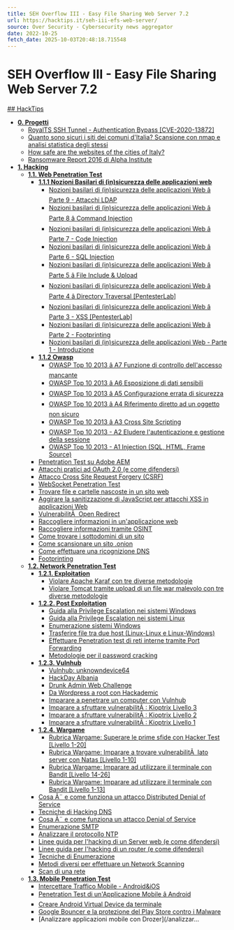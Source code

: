 ```yaml
---
title: SEH Overflow III - Easy File Sharing Web Server 7.2
url: https://hacktips.it/seh-iii-efs-web-server/
source: Over Security - Cybersecurity news aggregator
date: 2022-10-25
fetch_date: 2025-10-03T20:48:18.715548
---
```


# SEH Overflow III - Easy File Sharing Web Server 7.2

[## HackTips](/)

* [**0. Progetti**](/progetti/)
  + [RoyalTS SSH Tunnel - Authentication Bypass [CVE-2020-13872]](/royalts-ssh-tunnel-authentication-bypass/)
  + [Quanto sono sicuri i siti dei comuni d'Italia? Scansione con nmap e analisi statistica degli stessi](/quanto-sono-sicuri-siti-comuni-italia/)
  + [How safe are the websites of the cities of Italy?](/how-safe-are-sites-cities-italy/)
  + [Ransomware Report 2016 di Alpha Institute](/ransomware-report-2016-alpha-institute/)
* [**1. Hacking**](/hacking/)
  + [**1.1. Web Penetration Test**](/web/)
    - [**1.1.1 Nozioni Basilari di (in)sicurezza delle applicazioni web**](/web/nozioni-basilari-insicurezza-applicazioni-web/)
      * [Nozioni basilari di (in)sicurezza delle applicazioni Web â Parte 9 - Attacchi LDAP](/nozioni-basilari-insicurezza-applicazioni-web-parte-9-attacchi-ldap/)
      * [Nozioni basilari di (in)sicurezza delle applicazioni Web â Parte 8 â Command Injection](/nozioni-basilari-insicurezza-applicazioni-web-parte-8-command-injection/)
      * [Nozioni basilari di (in)sicurezza delle applicazioni Web â Parte 7 - Code Injection](/nozioni-basilari-insicurezza-applicazioni-web-parte-7-code-injection/)
      * [Nozioni basilari di (in)sicurezza delle applicazioni Web â Parte 6 - SQL Injection](/nozioni-basilari-insicurezza-applicazioni-web-parte-6-sql-injection/)
      * [Nozioni basilari di (in)sicurezza delle applicazioni Web â Parte 5 â File Include & Upload](/nozioni-basilari-insicurezza-applicazioni-web-parte-5-file-include-upload/)
      * [Nozioni basilari di (in)sicurezza delle applicazioni Web â Parte 4 â Directory Traversal [PentesterLab]](/nozioni-basilari-insicurezza-applicazioni-web-parte-4-directory-traversal/)
      * [Nozioni basilari di (in)sicurezza delle applicazioni Web â Parte 3 - XSS [PentesterLab]](/nozioni-basilari-insicurezza-applicazioni-web-parte-3-xss/)
      * [Nozioni basilari di (in)sicurezza delle applicazioni Web â Parte 2 - Footprinting](/nozioni-basilari-insicurezza-applicazioni-web-parte-2/)
      * [Nozioni basilari di (in)sicurezza delle applicazioni Web - Parte 1 - Introduzione](/nozioni-basilari-insicurezza-applicazioni-web-parte-1/)
    - [**1.1.2 Owasp**](/web/owasp/)
      * [OWASP Top 10 2013 â A7 Funzione di controllo dell'accesso mancante](/owasp-top-10-a7-funzione-controllo-accesso-mancante/)
      * [OWASP Top 10 2013 â A6 Esposizione di dati sensibili](/owasp-top-10-a6-esposizione-dati-sensibili/)
      * [OWASP Top 10 2013 â A5 Configurazione errata di sicurezza](/owasp-top-10-a5-configurazione-errata-di-sicurezza/)
      * [OWASP Top 10 2013 â A4 Riferimento diretto ad un oggetto non sicuro](/owasp-top-10-a4-riferimento-diretto-ad-un-oggetto-non-sicuro/)
      * [OWASP Top 10 2013 â A3 Cross Site Scripting](/owasp-top-10-a3-cross-site-scripting/)
      * [OWASP Top 10 2013 - A2 Eludere l'autenticazione e gestione della sessione](/owasp-top-10-a2-gestione-della-sessione/)
      * [OWASP Top 10 2013 - A1 Injection (SQL, HTML, Frame Source)](/owasp-top-10-a1-injection-sql-html-frame-source/)
    - [Penetration Test su Adobe AEM](/penetration-test-adobe-aem/)
    - [Attacchi pratici ad OAuth 2.0 (e come difendersi)](/attacchi-pratici-a-oauth-2-0-e-come-difendersi/)
    - [Attacco Cross Site Request Forgery (CSRF)](/attacco-cross-site-request-forgery-csrf/)
    - [WebSocket Penetration Test](/websocket-penetration-test/)
    - [Trovare file e cartelle nascoste in un sito web](/trovare-file-cartelle-nascoste-in-sito/)
    - [Aggirare la sanitizzazione di JavaScript per attacchi XSS in applicazioni Web](/aggirare-sanitizzazione-di-javascript-per-xss-in-applicazioni-web/)
    - [VulnerabilitÃ  Open Redirect](/vulnerabilita-open-redirect/)
    - [Raccogliere informazioni in un'applicazione web](/raccogliere-informazioni-in-applicazione-web/)
    - [Raccogliere informazioni tramite OSINT](/raccogliere-informazioni-osint/)
    - [Come trovare i sottodomini di un sito](/trovare-sottodomini-un-sito/)
    - [Come scansionare un sito .onion](/scansionare-un-sito-onion/)
    - [Come effettuare una ricognizione DNS](/effettuare-ricognizione-dns/)
    - [Footprinting](/footprinting/)
  + [**1.2. Network Penetration Test**](/network/)
    - [**1.2.1. Exploitation**](/network/exploitation/)
      * [Violare Apache Karaf con tre diverse metodologie](/violare-apache-karaf-con-tre-diverse-metodologie/)
      * [Violare Tomcat tramite upload di un file war malevolo con tre diverse metodologie](/violare-tomcat-tramite-upload-file-war-malevolo/)
    - [**1.2.2. Post Exploitation**](/network/post-exploitation/)
      * [Guida alla Privilege Escalation nei sistemi Windows](/guida-privilege-escalation-sistemi-windows/)
      * [Guida alla Privilege Escalation nei sistemi Linux](/guida-privilege-escalation-sistemi-linux/)
      * [Enumerazione sistemi Windows](/enumerazione-sistemi-windows/)
      * [Trasferire file tra due host (Linux-Linux e Linux-Windows)](/trasferire-file-tra-due-host-linux-linux-e-linux-windows/)
      * [Effettuare Penetration test di reti interne tramite Port Forwarding](/effettuare-penetration-test-reti-interne-tramite-port-forwarding/)
      * [Metodologie per il password cracking](/metodologie-password-cracking/)
    - [**1.2.3. Vulnhub**](/network/vulnhub/)
      * [Vulnhub: unknowndevice64](/vulnhub-unknowndevice64/)
      * [HackDay Albania](/hackday-albania-walkthrough/)
      * [Drunk Admin Web Challenge](/drunk-admin-web-challenge/)
      * [Da Wordpress a root con Hackademic](/wordpress-root-hackademic/)
      * [Imparare a penetrare un computer con Vulnhub](/imparare-penetrare-computer-con-vulnhub/)
      * [Imparare a sfruttare vulnerabilitÃ : Kioptrix Livello 3](/imparare-a-sfruttare-vulnerabilita-kioptrix-livello-3/)
      * [Imparare a sfruttare vulnerabilitÃ : Kioptrix Livello 2](/imparare-sfruttare-vulnerabilita-kioptrix-livello-1-1/)
      * [Imparare a sfruttare vulnerabilitÃ : Kioptrix Livello 1](/imparare-sfruttare-vulnerabilita-kioptrix-livello-1/)
    - [**1.2.4. Wargame**](/network/wargame/)
      * [Rubrica Wargame: Superare le prime sfide con Hacker Test [Livello 1-20]](/rubrica-wargame-superare-le-prime-sfide-hacker-test-livello-1-20/)
      * [Rubrica Wargame: Imparare a trovare vulnerabilitÃ  lato server con Natas [Livello 1-10]](/rubrica-wargame-imparare-trovare-vulnerabilita-lato-server-natas-1-10/)
      * [Rubrica Wargame: Imparare ad utilizzare il terminale con Bandit [Livello 14-26]](/rubrica-wargame-bandit-livello-14-26/)
      * [Rubrica Wargame: Imparare ad utilizzare il terminale con Bandit [Livello 1-13]](/rubrica-wargame-bandit/)
    - [Cosa Ã¨ e come funziona un attacco Distributed Denial of Service](/cosa-come-funziona-attacco-distributed-denial-of-service/)
    - [Tecniche di Hacking DNS](/tecniche-hacking-dns/)
    - [Cosa Ã¨ e come funziona un attacco Denial of Service](/cosa-come-funziona-attacco-denial-of-service/)
    - [Enumerazione SMTP](/enumerazione-smtp/)
    - [Analizzare il protocollo NTP](/analizzare-protocollo-ntp/)
    - [Linee guida per l'hacking di un Server web (e come difendersi)](/linee-guida-lhacking-un-server-web-difendersi/)
    - [Linee guida per l'hacking di un router (e come difendersi)](/linee-guida-hacking-router/)
    - [Tecniche di Enumerazione](/tecniche-enumerazione/)
    - [Metodi diversi per effettuare un Network Scanning](/metodi-diversi-effettuare-un-network-scanning/)
    - [Scan di una rete](/scan-di-una-rete/)
  + [**1.3. Mobile Penetration Test**](/mobile/)
    - [Intercettare Traffico Mobile - Android&iOS](/intercettare-traffico-android-ios/)
    - [Penetration Test di un'Applicazione Mobile â Android](/penetration-test-applicazione-mobile-android/)
    - [Creare Android Virtual Device da terminale](/creare-android-virtual-device-terminale/)
    - [Google Bouncer e la protezione del Play Store contro i Malware](/google-bouncer-protezione-play-store-malware/)
    - [Analizzare applicazioni mobile con Drozer](/analizzar...